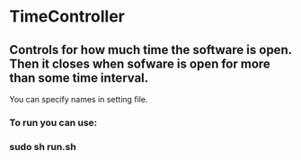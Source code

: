 # TimeController
## Controls for how much time the software is open. Then it closes when sofware is open for more than some time interval. ##

You can specify names in setting file.
<h3> To run you can use: <br> 
<h3>sudo sh run.sh
